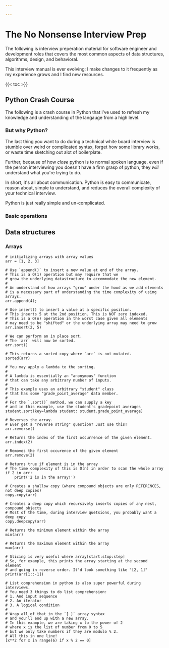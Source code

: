 ```yaml
---

---
```


# The No Nonsense Interview Prep

The following is interview preperation material
for software engineer and development roles
that covers the most common aspects of data structures,
algorithms, design, and behavioral.

This interview manual is ever evolving;
I make changes to it frequently as my experience grows
and I find new resources.

{{< toc >}}

## Python Crash Course

The following is a crash course in Python
that I've used to refresh my knowledge and understanding of the langauge
from a high level.

### But why Python?

The last thing you want to do during a technical white board interview
is stumble over weird or complicated syntax, forget how some library works,
or waste time sketching out alot of boilerplate.

Further, because of how _close_ python is to normal spoken language,
even if the person interviewing you doesn't have a firm grasp of python,
they _will_ understand what you're trying to do.

In short, it's all about communication.
Python is easy to communicate,
reason about,
simple to understand,
and reduces the overall complexity of your technical interview.

Python is just really simple and un-complicated.

### Basic operations

## Data structures

### Arrays

```python3
# initializing arrays with array values
arr = [1, 2, 3]

# Use `append()` to insert a new value at end of the array.
# This is a O(1) operation but may require that we
# grow the underlying datastructure to accommodate the new element.
#
# An understand of how arrays "grow" under the hood as we add elements
# is a necessary part of understanding the time complexity of using arrays.
arr.append(4);

# Use insert() to insert a value at a specific position.
# This inserts 5 at the 2nd position. This is NOT zero indexed.
# This is a O(n) operation in the worst case given all elements
# may need to be "shifted" or the underlying array may need to grow
arr.insert(2, 5)

# We can perform an in place sort.
# The `arr` will now be sorted.
arr.sort()

# This returns a sorted copy where `arr` is not mutated.
sorted(arr)

# You may apply a lambda to the sorting.
#
# A lambda is essentially an "anonymous" function
# that can take any arbitrary number of inputs.
#
# This example uses an arbitrary "student" class
# that has some "grade_point_average" data member.
#
# For the `.sort()` method, we can supply a key
# and in this example, use the student's gradepoint averages
student.sort(key=lambda student: student.grade_point_average)

# Reverses the array.
# Ever get a "reverse string" question? Just use this!
arr.reverse()

# Returns the index of the first occurrence of the given element.
arr.index(2)

# Removes the first occurence of the given element
arr.remove(2)

# Returns true if element is in the array
# The time complexity of this is O(n) in order to scan the whole array
if 2 in arr:
	print('2 is in the array!')

# Creates a shallow copy (where compound objects are only REFERENCES, not deep copies)
copy.copy(arr)

# Creates a deep copy which recursively inserts copies of any nest, compound objects
# Most of the time, during interview quetsions, you probably want a deep copy
copy.deepcopy(arr)

# Returns the minimum element within the array
min(arr)

# Returns the maximum element within the array
max(arr)

# Slicing is very useful where array[start:stop:step]
# So, for example, this prints the array starting at the second element
# and going in reverse order. It'd look something like "[2, 1]"
print(arr[1::-1])

# List comprehension in python is also super powerful during interviews.
# You need 3 things to do list comprehension:
# 1. And input sequence
# 2. An iterator
# 3. A logical condition
#
# Wrap all of that in the `[ ]` array syntax
# and you'll end up with a new array.
# In this example, we are taking x to the power of 2
# where x is the list of number from 0 to 5
# but we only take numbers if they are modulo % 2.
# All this in one line!
[x**2 for x in range(6) if x % 2 == 0]
```
